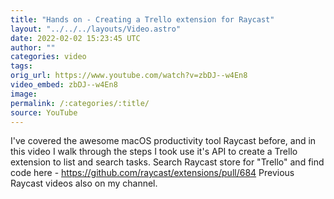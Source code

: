 ```yaml
---
title: "Hands on - Creating a Trello extension for Raycast"
layout: "../../../layouts/Video.astro"
date: 2022-02-02 15:23:45 UTC
author: ""
categories: video
tags: 
orig_url: https://www.youtube.com/watch?v=zbDJ--w4En8
video_embed: zbDJ--w4En8
image:
permalink: /:categories/:title/
source: YouTube
---
```

I've covered the awesome macOS productivity tool Raycast before, and in this video I walk through the steps I took use it's API to create a Trello extension to list and search tasks. Search Raycast store for "Trello" and find code here - https://github.com/raycast/extensions/pull/684 Previous Raycast videos also on my channel.